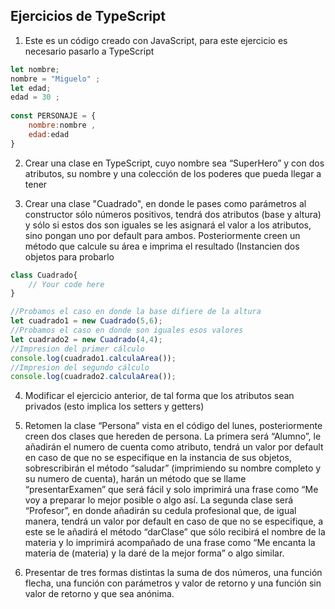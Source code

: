 ## Ejercicios de TypeScript 


1. Este es un código creado con JavaScript, para este ejercicio es necesario pasarlo a TypeScript

```js
let nombre;
nombre = "Miguelo" ;
let edad;
edad = 30 ;
 
const PERSONAJE = {
    nombre:nombre ,
    edad:edad
}
```    

2.	Crear una clase en TypeScript, cuyo nombre sea “SuperHero” y con dos atributos, su nombre y una colección de los poderes que pueda llegar a tener


3.	Crear una clase "Cuadrado", en donde le pases como parámetros al constructor sólo números positivos, tendrá dos atributos (base y altura) y sólo si estos dos son iguales se les asignará el valor a los atributos, sino pongan uno por default para ambos. Posteriormente creen un método que calcule su área e imprima el resultado (Instancien dos objetos para probarlo

```js
class Cuadrado{
    // Your code here
}

//Probamos el caso en donde la base difiere de la altura
let cuadrado1 = new Cuadrado(5,6);
//Probamos el caso en donde son iguales esos valores
let cuadrado2 = new Cuadrado(4,4);
//Impresion del primer cálculo
console.log(cuadrado1.calculaArea());
//Impresion del segundo cálculo
console.log(cuadrado2.calculaArea());
```
4. Modificar el ejercicio anterior, de tal forma que los atributos sean privados (esto implica los setters y getters)

5.	Retomen la clase “Persona” vista en el código del lunes, posteriormente creen dos clases que hereden de persona. La primera será “Alumno”, le añadirán el numero de cuenta como atributo, tendrá un valor por default en caso de que no se especifique en la instancia de sus objetos, sobrescribirán el método “saludar” (imprimiendo su nombre completo y su numero de cuenta), harán un método que se llame “presentarExamen” que será  fácil y solo imprimirá una frase como “Me voy a preparar lo mejor posible o algo así. La segunda clase será “Profesor”, en donde añadirán su cedula profesional que, de igual manera, tendrá un valor por default en caso de que no se especifique, a este se le añadirá el método “darClase” que sólo recibirá el nombre de la materia y lo imprimirá acompañado de una frase como “Me encanta la materia  de (materia) y la daré de la mejor forma” o algo similar.  

6.	Presentar de tres formas distintas la suma de dos números, una función flecha, una función con parámetros y valor de retorno y una función sin valor de retorno y que sea anónima.